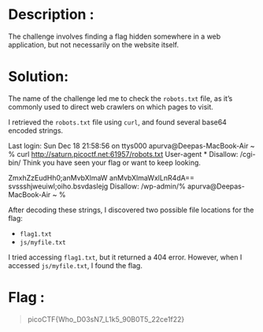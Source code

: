 

# Description :
The challenge involves finding a flag hidden somewhere in a web application, but not necessarily on the website itself.

# Solution:  
The name of the challenge led me to check the `robots.txt` file, as it’s commonly used to direct web crawlers on which pages to visit.

I retrieved the `robots.txt` file using `curl`, and found several base64 encoded strings. 

Last login: Sun Dec 18 21:58:56 on ttys000
apurva@Deepas-MacBook-Air ~ % curl http://saturn.picoctf.net:61957/robots.txt 
User-agent *
Disallow: /cgi-bin/
Think you have seen your flag or want to keep looking.

ZmxhZzEudHh0;anMvbXlmaW
anMvbXlmaWxlLnR4dA==
svssshjweuiwl;oiho.bsvdaslejg
Disallow: /wp-admin/%                                                           apurva@Deepas-MacBook-Air ~ % 

After decoding these strings, I discovered two possible file locations for the flag:

- `flag1.txt`
- `js/myfile.txt`

I tried accessing `flag1.txt`, but it returned a 404 error. However, when I accessed `js/myfile.txt`, I found the flag.

# Flag : 
> picoCTF{Who_D03sN7_L1k5_90B0T5_22ce1f22}
